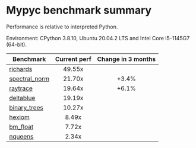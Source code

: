 # Mypyc benchmark summary

Performance is relative to interpreted Python.

Environment: CPython 3.8.10, Ubuntu 20.04.2 LTS and Intel Core i5-1145G7 (64-bit).

| Benchmark | Current perf | Change in 3 months |
| --- | :---: | :---: |
| [richards](benchmarks/richards.md) | 49.55x |  |
| [spectral_norm](benchmarks/spectral_norm.md) | 21.70x | +3.4% |
| [raytrace](benchmarks/raytrace.md) | 19.64x | +6.1% |
| [deltablue](benchmarks/deltablue.md) | 19.19x |  |
| [binary_trees](benchmarks/binary_trees.md) | 10.27x |  |
| [hexiom](benchmarks/hexiom.md) | 8.49x |  |
| [bm_float](benchmarks/bm_float.md) | 7.72x |  |
| [nqueens](benchmarks/nqueens.md) | 2.34x |  |
